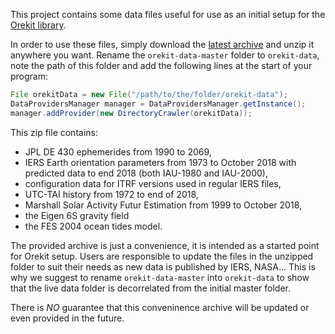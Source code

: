 This project contains some data files useful for use as an initial
setup for the [Orekit library](http://www.orekit.org/).

In order to use these files, simply download the
[latest archive](https://gitlab.orekit.org/orekit/orekit-data/-/archive/master/orekit-data-master.zip)
and unzip it anywhere you want. Rename the `orekit-data-master` folder to
`orekit-data`, note the path of this folder and add the following lines at
the start of your program:

```java
File orekitData = new File("/path/to/the/folder/orekit-data");
DataProvidersManager manager = DataProvidersManager.getInstance();
manager.addProvider(new DirectoryCrawler(orekitData));
```

This zip file contains:

  * JPL DE 430 ephemerides from 1990 to 2069,
  * IERS Earth orientation parameters from 1973 to October 2018
    with predicted data to end 2018 (both IAU-1980 and IAU-2000),
  * configuration data for ITRF versions used in regular IERS files,
  * UTC-TAI history from 1972 to end of 2018,
  * Marshall Solar Activity Futur Estimation from 1999 to October 2018,
  * the Eigen 6S gravity field
  * the FES 2004 ocean tides model.

The provided archive is just a convenience, it is intended as a started
point for Orekit setup. Users are responsible to update the files in
the unzipped folder to suit their needs as new data is published by IERS,
NASA... This is why we suggest to rename `orekit-data-master`
into `orekit-data` to show that the live data folder is decorrelated
from the initial master folder.

There is *NO* guarantee that this conveninence archive will be updated
or even provided in the future.

